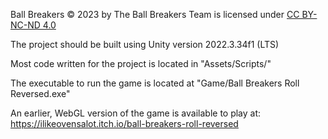 Ball Breakers © 2023 by The Ball Breakers Team is licensed under [CC BY-NC-ND 4.0](https://creativecommons.org/licenses/by-nc-nd/4.0/?ref=chooser-v1)

The project should be built using Unity version 2022.3.34f1 (LTS)

Most code written for the project is located in "Assets/Scripts/"

The executable to run the game is located at "Game/Ball Breakers Roll Reversed.exe"

An earlier, WebGL version of the game is available to play at: https://ilikeovensalot.itch.io/ball-breakers-roll-reversed
